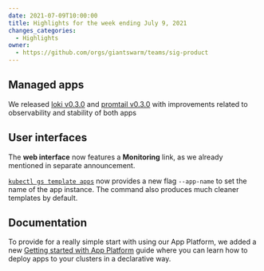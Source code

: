 ```yaml
---
date: 2021-07-09T10:00:00
title: Highlights for the week ending July 9, 2021
changes_categories:
  - Highlights
owner:
  - https://github.com/orgs/giantswarm/teams/sig-product
---
```


## Managed apps

We released [loki v0.3.0](https://docs.giantswarm.io/changes/managed-apps/loki-app/v0.3.0/) and [promtail v0.3.0](https://docs.giantswarm.io/changes/managed-apps/promtail-app/v0.3.0/) with improvements related to observability and stability of both apps

## User interfaces

The **web interface** now features a **Monitoring** link, as we already mentioned in separate announcement.

[`kubectl gs template apps`](https://docs.giantswarm.io/ui-api/kubectl-gs/template-app/) now provides a new flag `--app-name` to set the name of the app instance. The command also produces much cleaner templates by default.

## Documentation

To provide for a really simple start with using our App Platform, we added a new [Getting started with App Platform](https://docs.giantswarm.io/app-platform/getting-started/) guide where you can learn how to deploy apps to your clusters in a declarative way.
